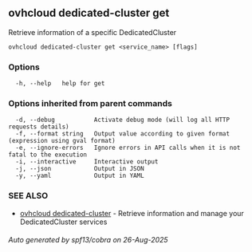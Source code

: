 ## ovhcloud dedicated-cluster get

Retrieve information of a specific DedicatedCluster

```
ovhcloud dedicated-cluster get <service_name> [flags]
```

### Options

```
  -h, --help   help for get
```

### Options inherited from parent commands

```
  -d, --debug           Activate debug mode (will log all HTTP requests details)
  -f, --format string   Output value according to given format (expression using gval format)
  -e, --ignore-errors   Ignore errors in API calls when it is not fatal to the execution
  -i, --interactive     Interactive output
  -j, --json            Output in JSON
  -y, --yaml            Output in YAML
```

### SEE ALSO

* [ovhcloud dedicated-cluster](ovhcloud_dedicated-cluster.md)	 - Retrieve information and manage your DedicatedCluster services

###### Auto generated by spf13/cobra on 26-Aug-2025
